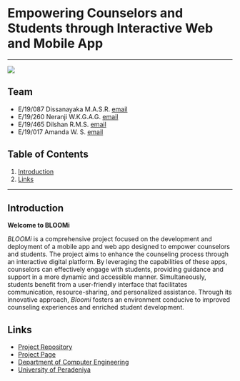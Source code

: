 

[comment]: # "This is the standard layout for the project, but you can clean this and use your own template"

# Empowering Counselors and Students through Interactive Web and Mobile App

---

![](https://github.com/cepdnaclk/e19-co227-Empowering-Counselors-and-Students-through-Interactive-Web-and-Mobile-App/blob/main/docs/counselling.png)

## Team
-  E/19/087 Dissanayaka M.A.S.R. [email](mailto:e19087@eng.pdn.ac.lk)
-  E/19/260 Neranji W.K.G.A.G. [email](mailto:e19260@eng.pdn.ac.lk)
-  E/19/465 Dilshan R.M.S. [email](mailto:e19465@eng.pdn.ac.lk)
-  E/19/017 Amanda W. S. [email](mailto:e19017@eng.pdn.ac.lk)

## Table of Contents
1. [Introduction](#introduction)
2. [Links](#links)

---

## Introduction

**Welcome to **BLOOMi****

*BLOOMi* is a comprehensive project focused on the development and deployment of a mobile app and web app designed to empower counselors and students. The project aims to enhance the counseling process through an interactive digital platform. By leveraging the capabilities of these apps, counselors can effectively engage with students, providing guidance and support in a more dynamic and accessible manner. Simultaneously, students benefit from a user-friendly interface that facilitates communication, resource-sharing, and personalized assistance. Through its innovative approach, *Bloomi* fosters an environment conducive to improved counseling experiences and enriched student development.


## Links

- [Project Repository](https://github.com/cepdnaclk/e19-co227-Empowering-Counselors-and-Students-through-Interactive-Web-and-Mobile-App)
- [Project Page](https://cepdnaclk.github.io/e19-co227-Empowering-Counselors-and-Students-through-Interactive-Web-and-Mobile-App/)
- [Department of Computer Engineering](http://www.ce.pdn.ac.lk/)
- [University of Peradeniya](https://eng.pdn.ac.lk/)


[//]: # (Please refer this to learn more about Markdown syntax)
[//]: # (https://github.com/adam-p/markdown-here/wiki/Markdown-Cheatsheet)
